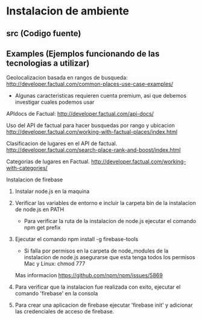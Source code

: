 # Instalacion de ambiente

## src (Codigo fuente)

## Examples (Ejemplos funcionando de las tecnologias a utilizar)

Geolocalizacion basada en rangos de busqueda:
http://developer.factual.com/common-places-use-case-examples/
* Algunas caracteristicas requieren cuenta premium, asi que debemos investigar cuales podemos usar

APIdocs de Factual:
http://developer.factual.com/api-docs/

Uso del API de factual para hacer busquedas por rango y ubicacion
http://developer.factual.com/working-with-factual-places/index.html

Clasificacion de lugares en el API de factual.
http://developer.factual.com/search-place-rank-and-boost/index.html

Categorias de lugares en Factual.
http://developer.factual.com/working-with-categories/

Instalacion de firebase
1. Instalar node.js en la maquina

2. Verificar las variables de entorno e incluir la carpeta bin de la instalacion de node.js en PATH

	* Para verificar la ruta de la instalacion de node.js ejecutar el comando npm get prefix
3. Ejecutar el comando npm install -g firebase-tools

	* Si falla por permisos en la carpeta de node_modules de la instalacion de node.js asegurarse que esta tenga todos los permisos 
		Mac y Linux: chmod 777 <ruta de instalacion de node.js>

	Mas informacion https://github.com/npm/npm/issues/5869

4. Para verificar que la instalacion fue realizada con exito, ejecutar el comando 'firebase' en la consola

5. Para crear una aplicacion de firebase ejecutar 'firebase init' y adicionar las credenciales de acceso de firebase.
